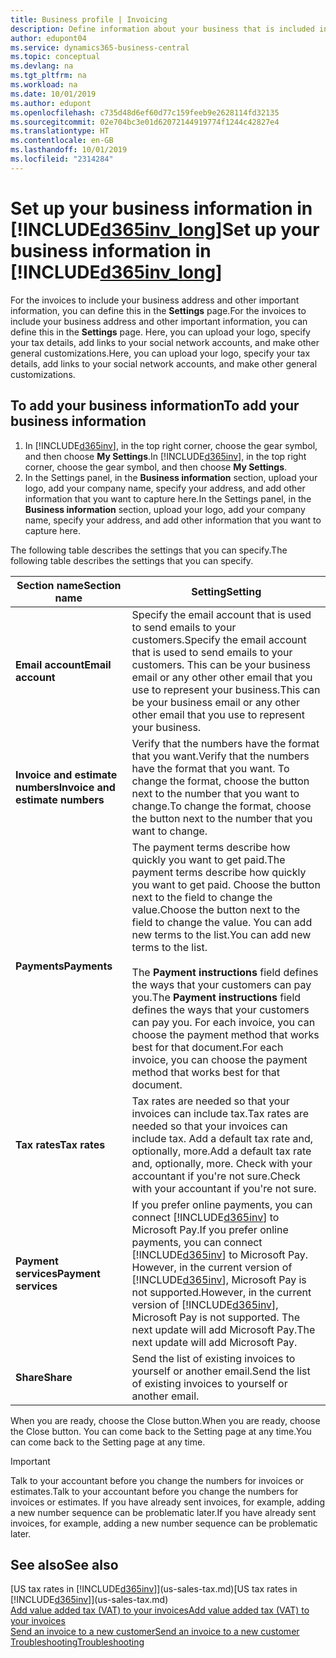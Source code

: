```yaml
---
title: Business profile | Invoicing
description: Define information about your business that is included in your invoices, such as your logo and company address.
author: edupont04
ms.service: dynamics365-business-central
ms.topic: conceptual
ms.devlang: na
ms.tgt_pltfrm: na
ms.workload: na
ms.date: 10/01/2019
ms.author: edupont
ms.openlocfilehash: c735d48d6ef60d77c159feeb9e2628114fd32135
ms.sourcegitcommit: 02e704bc3e01d62072144919774f1244c42827e4
ms.translationtype: HT
ms.contentlocale: en-GB
ms.lasthandoff: 10/01/2019
ms.locfileid: "2314284"
---
```

# <a name="set-up-your-business-information-in-included365inv_longincludesd365inv_longmd"></a><span data-ttu-id="2ab39-103">Set up your business information in [!INCLUDE[d365inv_long](includes/d365inv_long.md)]</span><span class="sxs-lookup"><span data-stu-id="2ab39-103">Set up your business information in [!INCLUDE[d365inv_long](includes/d365inv_long.md)]</span></span>

<span data-ttu-id="2ab39-104">For the invoices to include your business address and other important information, you can define this in the **Settings** page.</span><span class="sxs-lookup"><span data-stu-id="2ab39-104">For the invoices to include your business address and other important information, you can define this in the **Settings** page.</span></span> <span data-ttu-id="2ab39-105">Here, you can upload your logo, specify your tax details, add links to your social network accounts, and make other general customizations.</span><span class="sxs-lookup"><span data-stu-id="2ab39-105">Here, you can upload your logo, specify your tax details, add links to your social network accounts, and make other general customizations.</span></span>  

## <a name="to-add-your-business-information"></a><span data-ttu-id="2ab39-106">To add your business information</span><span class="sxs-lookup"><span data-stu-id="2ab39-106">To add your business information</span></span>

1. <span data-ttu-id="2ab39-107">In [!INCLUDE[d365inv](includes/d365inv.md)], in the top right corner, choose the gear symbol, and then choose **My Settings**.</span><span class="sxs-lookup"><span data-stu-id="2ab39-107">In [!INCLUDE[d365inv](includes/d365inv.md)], in the top right corner, choose the gear symbol, and then choose **My Settings**.</span></span>  
2. <span data-ttu-id="2ab39-108">In the Settings panel, in the **Business information** section, upload your logo, add your company name, specify your address, and add other information that you want to capture here.</span><span class="sxs-lookup"><span data-stu-id="2ab39-108">In the Settings panel, in the **Business information** section, upload your logo, add your company name, specify your address, and add other information that you want to capture here.</span></span>  

<span data-ttu-id="2ab39-109">The following table describes the settings that you can specify.</span><span class="sxs-lookup"><span data-stu-id="2ab39-109">The following table describes the settings that you can specify.</span></span>  


|<span data-ttu-id="2ab39-110">Section name</span><span class="sxs-lookup"><span data-stu-id="2ab39-110">Section name</span></span>  |<span data-ttu-id="2ab39-111">Setting</span><span class="sxs-lookup"><span data-stu-id="2ab39-111">Setting</span></span>  |
|--------------|---------|
|<span data-ttu-id="2ab39-112">**Email account**</span><span class="sxs-lookup"><span data-stu-id="2ab39-112">**Email account**</span></span>|<span data-ttu-id="2ab39-113">Specify the email account that is used to send emails to your customers.</span><span class="sxs-lookup"><span data-stu-id="2ab39-113">Specify the email account that is used to send emails to your customers.</span></span> <span data-ttu-id="2ab39-114">This can be your business email or any other other email that you use to represent your business.</span><span class="sxs-lookup"><span data-stu-id="2ab39-114">This can be your business email or any other other email that you use to represent your business.</span></span>|
|<span data-ttu-id="2ab39-115">**Invoice and estimate numbers**</span><span class="sxs-lookup"><span data-stu-id="2ab39-115">**Invoice and estimate numbers**</span></span>|<span data-ttu-id="2ab39-116">Verify that the numbers have the format that you want.</span><span class="sxs-lookup"><span data-stu-id="2ab39-116">Verify that the numbers have the format that you want.</span></span> <span data-ttu-id="2ab39-117">To change the format, choose the button next to the number that you want to change.</span><span class="sxs-lookup"><span data-stu-id="2ab39-117">To change the format, choose the button next to the number that you want to change.</span></span>|
|<span data-ttu-id="2ab39-118">**Payments**</span><span class="sxs-lookup"><span data-stu-id="2ab39-118">**Payments**</span></span>|<span data-ttu-id="2ab39-119">The payment terms describe how quickly you want to get paid.</span><span class="sxs-lookup"><span data-stu-id="2ab39-119">The payment terms describe how quickly you want to get paid.</span></span> <span data-ttu-id="2ab39-120">Choose the button next to the field to change the value.</span><span class="sxs-lookup"><span data-stu-id="2ab39-120">Choose the button next to the field to change the value.</span></span> <span data-ttu-id="2ab39-121">You can add new terms to the list.</span><span class="sxs-lookup"><span data-stu-id="2ab39-121">You can add new terms to the list.</span></span> </br> </br> <span data-ttu-id="2ab39-122">The **Payment instructions** field defines the ways that your customers can pay you.</span><span class="sxs-lookup"><span data-stu-id="2ab39-122">The **Payment instructions** field defines the ways that your customers can pay you.</span></span> <span data-ttu-id="2ab39-123">For each invoice, you can choose the payment method that works best for that document.</span><span class="sxs-lookup"><span data-stu-id="2ab39-123">For each invoice, you can choose the payment method that works best for that document.</span></span>|
|<span data-ttu-id="2ab39-124">**Tax rates**</span><span class="sxs-lookup"><span data-stu-id="2ab39-124">**Tax rates**</span></span>|<span data-ttu-id="2ab39-125">Tax rates are needed so that your invoices can include tax.</span><span class="sxs-lookup"><span data-stu-id="2ab39-125">Tax rates are needed so that your invoices can include tax.</span></span> <span data-ttu-id="2ab39-126">Add a default tax rate and, optionally, more.</span><span class="sxs-lookup"><span data-stu-id="2ab39-126">Add a default tax rate and, optionally, more.</span></span> <span data-ttu-id="2ab39-127">Check with your accountant if you're not sure.</span><span class="sxs-lookup"><span data-stu-id="2ab39-127">Check with your accountant if you're not sure.</span></span>|
|<span data-ttu-id="2ab39-128">**Payment services**</span><span class="sxs-lookup"><span data-stu-id="2ab39-128">**Payment services**</span></span>|<span data-ttu-id="2ab39-129">If you prefer online payments, you can connect [!INCLUDE[d365inv](includes/d365inv.md)] to Microsoft Pay.</span><span class="sxs-lookup"><span data-stu-id="2ab39-129">If you prefer online payments, you can connect [!INCLUDE[d365inv](includes/d365inv.md)] to Microsoft Pay.</span></span> <span data-ttu-id="2ab39-130">However, in the current version of [!INCLUDE[d365inv](includes/d365inv.md)], Microsoft Pay is not supported.</span><span class="sxs-lookup"><span data-stu-id="2ab39-130">However, in the current version of [!INCLUDE[d365inv](includes/d365inv.md)], Microsoft Pay is not supported.</span></span> <span data-ttu-id="2ab39-131">The next update will add Microsoft Pay.</span><span class="sxs-lookup"><span data-stu-id="2ab39-131">The next update will add Microsoft Pay.</span></span>|
|<span data-ttu-id="2ab39-132">**Share**</span><span class="sxs-lookup"><span data-stu-id="2ab39-132">**Share**</span></span>|<span data-ttu-id="2ab39-133">Send the list of existing invoices to yourself or another email.</span><span class="sxs-lookup"><span data-stu-id="2ab39-133">Send the list of existing invoices to yourself or another email.</span></span>|

<span data-ttu-id="2ab39-134">When you are ready, choose the Close button.</span><span class="sxs-lookup"><span data-stu-id="2ab39-134">When you are ready, choose the Close button.</span></span> <span data-ttu-id="2ab39-135">You can come back to the Setting page at any time.</span><span class="sxs-lookup"><span data-stu-id="2ab39-135">You can come back to the Setting page at any time.</span></span>  

> [!IMPORTANT]  
> <span data-ttu-id="2ab39-136">Talk to your accountant before you change the numbers for invoices or estimates.</span><span class="sxs-lookup"><span data-stu-id="2ab39-136">Talk to your accountant before you change the numbers for invoices or estimates.</span></span> <span data-ttu-id="2ab39-137">If you have already sent invoices, for example, adding a new number sequence can be problematic later.</span><span class="sxs-lookup"><span data-stu-id="2ab39-137">If you have already sent invoices, for example, adding a new number sequence can be problematic later.</span></span>  

## <a name="see-also"></a><span data-ttu-id="2ab39-138">See also</span><span class="sxs-lookup"><span data-stu-id="2ab39-138">See also</span></span>
<span data-ttu-id="2ab39-139">[US tax rates in [!INCLUDE[d365inv](includes/d365inv.md)]](us-sales-tax.md)</span><span class="sxs-lookup"><span data-stu-id="2ab39-139">[US tax rates in [!INCLUDE[d365inv](includes/d365inv.md)]](us-sales-tax.md)</span></span>  
[<span data-ttu-id="2ab39-140">Add value added tax (VAT) to your invoices</span><span class="sxs-lookup"><span data-stu-id="2ab39-140">Add value added tax (VAT) to your invoices</span></span>](add-vat.md)  
[<span data-ttu-id="2ab39-141">Send an invoice to a new customer</span><span class="sxs-lookup"><span data-stu-id="2ab39-141">Send an invoice to a new customer</span></span>](send-invoice.md)  
[<span data-ttu-id="2ab39-142">Troubleshooting</span><span class="sxs-lookup"><span data-stu-id="2ab39-142">Troubleshooting</span></span>](about-troubleshooting.md)  
